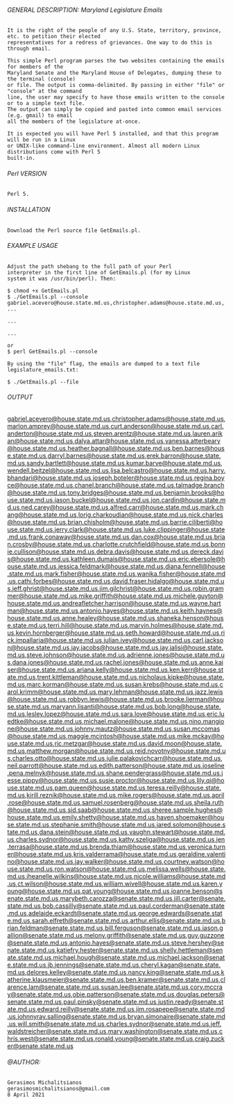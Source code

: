 ###### GENERAL DESCRIPTION: Maryland Legislature Emails

    It is the right of the people of any U.S. State, territory, province, etc. to petition their elected
    representatives for a redress of grievances. One way to do this is through email.
    
    This simple Perl program parses the two websites containing the emails for members of the 
    Maryland Senate and the Maryland House of Delegates, dumping these to the terminal (console) 
    or file. The output is comma-delimited. By passing in either "file" or "console" at the command 
    line, the user may specify to have those emails written to the console or to a simple text file. 
    The output can simply be copied and pasted into common email services (e.g. gmail) to email 
    all the members of the legislature at-once.
    
    It is expected you will have Perl 5 installed, and that this program will be run in a Linux
    or UNIX-like command-line environment. Almost all modern Linux distributions come with Perl 5
    built-in.
    
###### Perl VERSION

    Perl 5.
    
###### INSTALLATION

    Download the Perl source file GetEmails.pl.

###### EXAMPLE USAGE

    Adjust the path shebang to the full path of your Perl
    interpreter in the first line of GetEmails.pl (for my Linux
    system it was /usr/bin/perl). Then:

    $ chmod +x GetEmails.pl
    $ ./GetEmails.pl --console
    gabriel.acevero@house.state.md.us,christopher.adams@house.state.md.us, ...
    
    ...
    
    ...
    
    or 
    $ perl GetEmails.pl --console
    
    By using the "file" flag, the emails are dumped to a text file 
    legislature_emails.txt:
    
    $ ./GetEmails.pl --file
    
###### OUTPUT

gabriel.acevero@house.state.md.us,christopher.adams@house.state.md.us,marlon.amprey@house.state.md.us,curt.anderson@house.state.md.us,carl.anderton@house.state.md.us,steven.arentz@house.state.md.us,lauren.arikan@house.state.md.us,dalya.attar@house.state.md.us,vanessa.atterbeary@house.state.md.us,heather.bagnall@house.state.md.us,ben.barnes@house.state.md.us,darryl.barnes@house.state.md.us,erek.barron@house.state.md.us,sandy.bartlett@house.state.md.us,kumar.barve@house.state.md.us,wendell.beitzel@house.state.md.us,lisa.belcastro@house.state.md.us,harry.bhandari@house.state.md.us,joseph.boteler@house.state.md.us,regina.boyce@house.state.md.us,chanel.branch@house.state.md.us,talmadge.branch@house.state.md.us,tony.bridges@house.state.md.us,benjamin.brooks@house.state.md.us,jason.buckel@house.state.md.us,jon.cardin@house.state.md.us,ned.carey@house.state.md.us,alfred.carr@house.state.md.us,mark.chang@house.state.md.us,lorig.charkoudian@house.state.md.us,nick.charles@house.state.md.us,brian.chisholm@house.state.md.us,barrie.ciliberti@house.state.md.us,jerry.clark@house.state.md.us,luke.clippinger@house.state.md.us,frank.conaway@house.state.md.us,dan.cox@house.state.md.us,brian.crosby@house.state.md.us,charlotte.crutchfield@house.state.md.us,bonnie.cullison@house.state.md.us,debra.davis@house.state.md.us,dereck.davis@house.state.md.us,kathleen.dumais@house.state.md.us,eric.ebersole@house.state.md.us,jessica.feldmark@house.state.md.us,diana.fennell@house.state.md.us,mark.fisher@house.state.md.us,wanika.fisher@house.state.md.us,cathi.forbes@house.state.md.us,david.fraser.hidalgo@house.state.md.us,jeff.ghrist@house.state.md.us,jim.gilchrist@house.state.md.us,robin.grammer@house.state.md.us,mike.griffith@house.state.md.us,michele.guyton@house.state.md.us,andreafletcher.harrison@house.state.md.us,wayne.hartman@house.state.md.us,antonio.hayes@house.state.md.us,keith.haynes@house.state.md.us,anne.healey@house.state.md.us,shaneka.henson@house.state.md.us,terri.hill@house.state.md.us,marvin.holmes@house.state.md.us,kevin.hornberger@house.state.md.us,seth.howard@house.state.md.us,rick.impallaria@house.state.md.us,julian.ivey@house.state.md.us,carl.jackson@house.state.md.us,jay.jacobs@house.state.md.us,jay.jalisi@house.state.md.us,steve.johnson@house.state.md.us,adrienne.jones@house.state.md.us,dana.jones@house.state.md.us,rachel.jones@house.state.md.us,anne.kaiser@house.state.md.us,ariana.kelly@house.state.md.us,ken.kerr@house.state.md.us,trent.kittleman@house.state.md.us,nicholaus.kipke@house.state.md.us,marc.korman@house.state.md.us,susan.krebs@house.state.md.us,carol.krimm@house.state.md.us,mary.lehman@house.state.md.us,jazz.lewis@house.state.md.us,robbyn.lewis@house.state.md.us,brooke.lierman@house.state.md.us,maryann.lisanti@house.state.md.us,bob.long@house.state.md.us,lesley.lopez@house.state.md.us,sara.love@house.state.md.us,eric.luedtke@house.state.md.us,michael.malone@house.state.md.us,nino.mangione@house.state.md.us,johnny.mautz@house.state.md.us,susan.mccomas@house.state.md.us,maggie.mcintosh@house.state.md.us,mike.mckay@house.state.md.us,ric.metzgar@house.state.md.us,david.moon@house.state.md.us,matthew.morgan@house.state.md.us,reid.novotny@house.state.md.us,charles.otto@house.state.md.us,julie.palakovichcarr@house.state.md.us,neil.parrott@house.state.md.us,edith.patterson@house.state.md.us,joseline.pena.melnyk@house.state.md.us,shane.pendergrass@house.state.md.us,jesse.pippy@house.state.md.us,susie.proctor@house.state.md.us,lily.qi@house.state.md.us,pam.queen@house.state.md.us,teresa.reilly@house.state.md.us,kirill.reznik@house.state.md.us,mike.rogers@house.state.md.us,april.rose@house.state.md.us,samuel.rosenberg@house.state.md.us,sheila.ruth@house.state.md.us,sid.saab@house.state.md.us,sheree.sample.hughes@house.state.md.us,emily.shetty@house.state.md.us,haven.shoemaker@house.state.md.us,stephanie.smith@house.state.md.us,jared.solomon@house.state.md.us,dana.stein@house.state.md.us,vaughn.stewart@house.state.md.us,charles.sydnor@house.state.md.us,kathy.szeliga@house.state.md.us,jen.terrasa@house.state.md.us,brenda.thiam@house.state.md.us,veronica.turner@house.state.md.us,kris.valderrama@house.state.md.us,geraldine.valentino@house.state.md.us,jay.walker@house.state.md.us,courtney.watson@house.state.md.us,ron.watson@house.state.md.us,melissa.wells@house.state.md.us,jheanelle.wilkins@house.state.md.us,nicole.williams@house.state.md.us,ct.wilson@house.state.md.us,william.wivell@house.state.md.us,karen.young@house.state.md.us,pat.young@house.state.md.us,joanne.benson@senate.state.md.us,marybeth.carozza@senate.state.md.us,jill.carter@senate.state.md.us,bob.cassilly@senate.state.md.us,paul.corderman@senate.state.md.us,adelaide.eckardt@senate.state.md.us,george.edwards@senate.state.md.us,sarah.elfreth@senate.state.md.us,arthur.ellis@senate.state.md.us,brian.feldman@senate.state.md.us,bill.ferguson@senate.state.md.us,jason.gallion@senate.state.md.us,melony.griffith@senate.state.md.us,guy.guzzone@senate.state.md.us,antonio.hayes@senate.state.md.us,steve.hershey@senate.state.md.us,katiefry.hester@senate.state.md.us,shelly.hettleman@senate.state.md.us,michael.hough@senate.state.md.us,michael.jackson@senate.state.md.us,jb.jennings@senate.state.md.us,cheryl.kagan@senate.state.md.us,delores.kelley@senate.state.md.us,nancy.king@senate.state.md.us,katherine.klausmeier@senate.state.md.us,ben.kramer@senate.state.md.us,clarence.lam@senate.state.md.us,susan.lee@senate.state.md.us,cory.mccray@senate.state.md.us,obie.patterson@senate.state.md.us,douglas.peters@senate.state.md.us,paul.pinsky@senate.state.md.us,justin.ready@senate.state.md.us,edward.reilly@senate.state.md.us,jim.rosapepe@senate.state.md.us,johnnyray.salling@senate.state.md.us,bryan.simonaire@senate.state.md.us,will.smith@senate.state.md.us,charles.sydnor@senate.state.md.us,jeff.waldstreicher@senate.state.md.us,mary.washington@senate.state.md.us,chris.west@senate.state.md.us,ronald.young@senate.state.md.us,craig.zucker@senate.state.md.us

###### @AUTHOR:

    Gerasimos Michalitsianos
    gerasimosmichalitsianos@gmail.com
    8 April 2021
